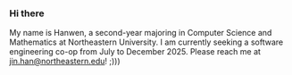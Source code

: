 ### Hi there

My name is Hanwen, a second-year majoring in Computer Science and Mathematics at Northeastern University. I am currently seeking a software engineering co-op from July to December 2025. Please reach me at jin.han@northeastern.edu! ;)))

<!--
**k0kola/k0kola** is a ✨ _special_ ✨ repository because its `README.md` (this file) appears on your GitHub profile.

Here are some ideas to get you started:

- 🔭 I’m currently working on ...
- 🌱 I’m currently learning ...
- 👯 I’m looking to collaborate on ...
- 🤔 I’m looking for help with ...
- 💬 Ask me about ...
- 📫 How to reach me: ...
- 😄 Pronouns: ...
- ⚡ Fun fact: ...
-->
